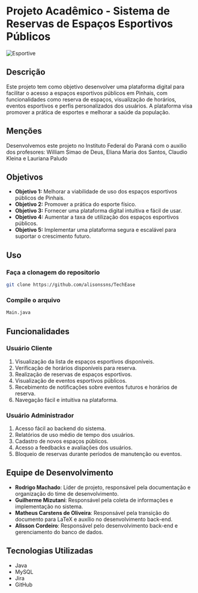 # Projeto Acadêmico - Sistema de Reservas de Espaços Esportivos Públicos

![Esportive](https://github.com/user-attachments/assets/1d53740d-d81e-47be-a4f8-ce99a548c207)

## Descrição
Este projeto tem como objetivo desenvolver uma plataforma digital para facilitar o acesso a espaços esportivos públicos em Pinhais, com funcionalidades como reserva de espaços, visualização de horários, eventos esportivos e perfis personalizados dos usuários. A plataforma visa promover a prática de esportes e melhorar a saúde da população.

## Menções
Desenvolvemos este projeto no Instituto Federal do Paraná com o auxilio dos profesores: William Simao de Deus, Eliana Maria dos Santos, Claudio Kleina e Lauriana Paludo

## Objetivos
- **Objetivo 1:** Melhorar a viabilidade de uso dos espaços esportivos públicos de Pinhais.
- **Objetivo 2:** Promover a prática do esporte físico.
- **Objetivo 3:** Fornecer uma plataforma digital intuitiva e fácil de usar.
- **Objetivo 4:** Aumentar a taxa de utilização dos espaços esportivos públicos.
- **Objetivo 5:** Implementar uma plataforma segura e escalável para suportar o crescimento futuro.

## Uso 

### Faça a clonagem do repositorio
```bash
git clone https://github.com/alisonssns/TechEase
```
### Compile o arquivo
```bash
Main.java
```

## Funcionalidades

### Usuário Cliente
1. Visualização da lista de espaços esportivos disponíveis.
2. Verificação de horários disponíveis para reserva.
3. Realização de reservas de espaços esportivos.
4. Visualização de eventos esportivos públicos.
5. Recebimento de notificações sobre eventos futuros e horários de reserva.
6. Navegação fácil e intuitiva na plataforma.

### Usuário Administrador
1. Acesso fácil ao backend do sistema.
2. Relatórios de uso médio de tempo dos usuários.
3. Cadastro de novos espaços públicos.
4. Acesso a feedbacks e avaliações dos usuários.
5. Bloqueio de reservas durante períodos de manutenção ou eventos.

## Equipe de Desenvolvimento
- **Rodrigo Machado**: Líder de projeto, responsável pela documentação e organização do time de desenvolvimento.
- **Guilherme Mizutani**: Responsável pela coleta de informações e implementação no sistema.
- **Matheus Carstens de Oliveira**: Responsável pela transição do documento para LaTeX e auxílio no desenvolvimento back-end.
- **Alisson Cordeiro**: Responsável pelo desenvolvimento back-end e gerenciamento do banco de dados.

## Tecnologias Utilizadas
- Java
- MySQL
- Jira
- GitHub
